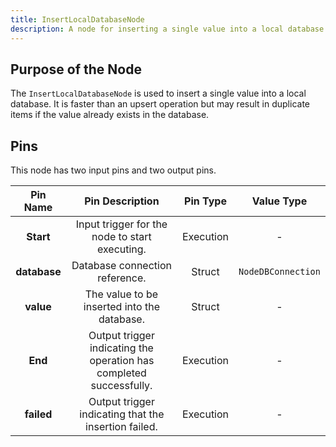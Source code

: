 ```yaml
---
title: InsertLocalDatabaseNode
description: A node for inserting a single value into a local database.
---
```


## Purpose of the Node
The `InsertLocalDatabaseNode` is used to insert a single value into a local database. It is faster than an upsert operation but may result in duplicate items if the value already exists in the database.

## Pins
This node has two input pins and two output pins.

| Pin Name | Pin Description | Pin Type | Value Type |
|:----------:|:-------------:|:------:|:------:|
| **Start** | Input trigger for the node to start executing. | Execution | - |
| **database** | Database connection reference. | Struct | `NodeDBConnection` |
| **value** | The value to be inserted into the database. | Struct | - |
| **End** | Output trigger indicating the operation has completed successfully. | Execution | - |
| **failed** | Output trigger indicating that the insertion failed. | Execution | - |